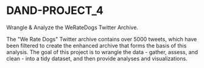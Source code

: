 # DAND-PROJECT_4

Wrangle &amp; Analyze the WeRateDogs Twitter Archive.

The "We Rate Dogs" Twitter archive contains over 5000 tweets, which have been filtered to create the enhanced archive that forms the basis of this analysis. The goal of this project is to wrangle the data - gather, assess, and clean - into a tidy dataset, and then provide analyses and visualizations.
